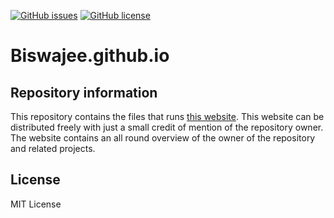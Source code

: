 [![GitHub issues](https://img.shields.io/github/issues/Biswajee/biswajee.github.io.svg)](https://github.com/Biswajee/biswajee.github.io/issues)
[![GitHub license](https://img.shields.io/github/license/Biswajee/biswajee.github.io.svg)](https://github.com/Biswajee/biswajee.github.io/blob/master/LICENSE)

# Biswajee.github.io 

## Repository information
This repository contains the files that runs [this website](https://biswajee.github.io).
This website can be distributed freely with just a small credit of mention of the repository owner.
The website contains an all round overview of the owner of the repository and related projects.

## License

MIT License
